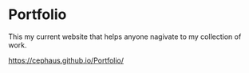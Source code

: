 # Portfolio

This my current website that helps anyone nagivate to my collection of work.

https://cephaus.github.io/Portfolio/


